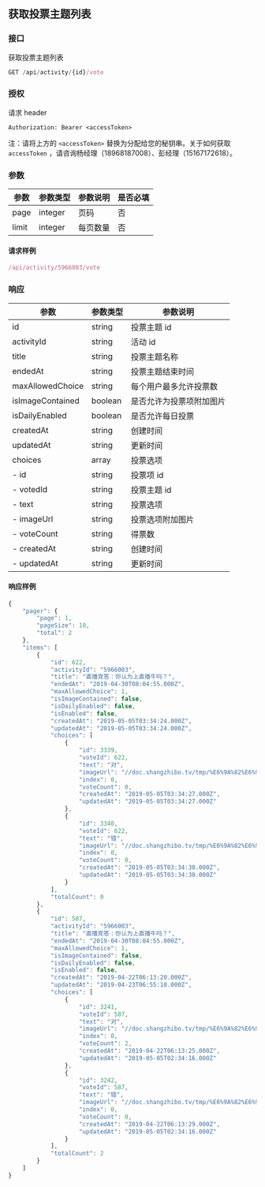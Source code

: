 ## 获取投票主题列表 

### 接口

获取投票主题列表

```js
GET /api/activity/{id}/vote
```

### 授权

请求 header

```http
Authorization: Bearer <accessToken>
```

注：请将上方的 `<accessToken>` 替换为分配给您的秘钥串。关于如何获取 `accessToken` ，请咨询杨经理（18968187008）、彭经理（15167172618）。

### 参数

| 参数 | 参数类型 | 参数说明 | 是否必填 |
| --- | --- | --- | --- |
| page | integer | 页码 | 否 |
| limit | integer | 每页数量 | 否 |

#### 请求样例

```js
/api/activity/5966003/vote
```

### 响应

| 参数 | 参数类型 | 参数说明 |
| --- | --- | --- |
| id | string | 投票主题 id |
| activityId | string | 活动 id |
| title | string | 投票主题名称 |
| endedAt | string | 投票主题结束时间 |
| maxAllowedChoice | string | 每个用户最多允许投票数 |
| isImageContained | boolean | 是否允许为投票项附加图片 |
| isDailyEnabled | boolean | 是否允许每日投票 |
| createdAt | string | 创建时间 |
| updatedAt | string | 更新时间 |
| choices | array | 投票选项 |
| - id | string | 投票项 id |
| - votedId | string | 投票主题 id |
| - text | string | 投票选项 |
| - imageUrl | string | 投票选项附加图片 |
| - voteCount | string | 得票数 |
| - createdAt | string | 创建时间 |
| - updatedAt | string | 更新时间 |

#### 响应样例

```js
{
    "pager": {
        "page": 1,
        "pageSize": 10,
        "total": 2
    },
    "items": [
        {
            "id": 622,
            "activityId": "5966003",
            "title": "直播竞答：你认为上直播牛吗？",
            "endedAt": "2019-04-30T08:04:55.000Z",
            "maxAllowedChoice": 1,
            "isImageContained": false,
            "isDailyEnabled": false,
            "isEnabled": false,
            "createdAt": "2019-05-05T03:34:24.000Z",
            "updatedAt": "2019-05-05T03:34:24.000Z",
            "choices": [
                {
                    "id": 3339,
                    "voteId": 622,
                    "text": "对",
                    "imageUrl": "//doc.shangzhibo.tv/tmp/%E6%9A%82%E6%97%A0.svg",
                    "index": 0,
                    "voteCount": 0,
                    "createdAt": "2019-05-05T03:34:27.000Z",
                    "updatedAt": "2019-05-05T03:34:27.000Z"
                },
                {
                    "id": 3340,
                    "voteId": 622,
                    "text": "错",
                    "imageUrl": "//doc.shangzhibo.tv/tmp/%E6%9A%82%E6%97%A0.svg",
                    "index": 0,
                    "voteCount": 0,
                    "createdAt": "2019-05-05T03:34:30.000Z",
                    "updatedAt": "2019-05-05T03:34:30.000Z"
                }
            ],
            "totalCount": 0
        },
        {
            "id": 587,
            "activityId": "5966003",
            "title": "直播竞答：你认为上直播牛吗？",
            "endedAt": "2019-04-30T08:04:55.000Z",
            "maxAllowedChoice": 1,
            "isImageContained": false,
            "isDailyEnabled": false,
            "isEnabled": false,
            "createdAt": "2019-04-22T06:13:20.000Z",
            "updatedAt": "2019-04-23T06:55:10.000Z",
            "choices": [
                {
                    "id": 3241,
                    "voteId": 587,
                    "text": "对",
                    "imageUrl": "//doc.shangzhibo.tv/tmp/%E6%9A%82%E6%97%A0.svg",
                    "index": 0,
                    "voteCount": 2,
                    "createdAt": "2019-04-22T06:13:25.000Z",
                    "updatedAt": "2019-05-05T02:34:16.000Z"
                },
                {
                    "id": 3242,
                    "voteId": 587,
                    "text": "错",
                    "imageUrl": "//doc.shangzhibo.tv/tmp/%E6%9A%82%E6%97%A0.svg",
                    "index": 0,
                    "voteCount": 0,
                    "createdAt": "2019-04-22T06:13:29.000Z",
                    "updatedAt": "2019-05-05T02:34:16.000Z"
                }
            ],
            "totalCount": 2
        }
    ]
}
```



